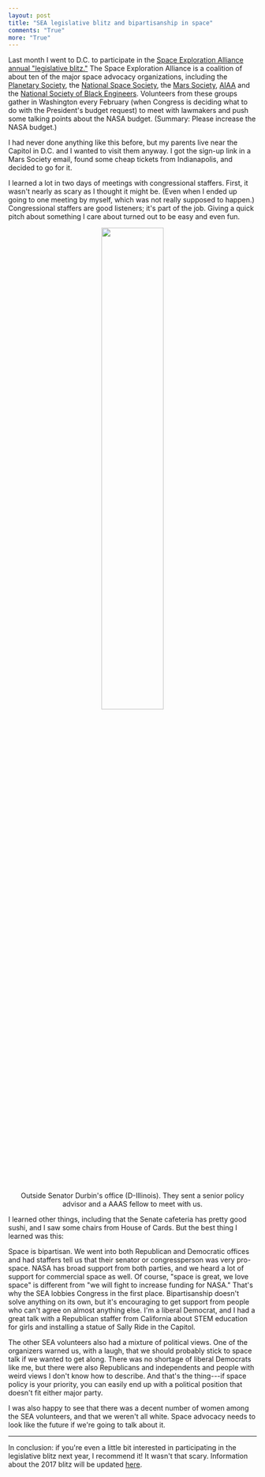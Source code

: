 ```yaml
---
layout: post
title: "SEA legislative blitz and bipartisanship in space"
comments: "True"
more: "True"
---
```


Last month I went to D.C. to participate in the [Space Exploration Alliance annual "legislative blitz."](http://www.spaceexplorationalliance.org/) The Space Exploration Alliance is a coalition of about ten of the major space advocacy organizations, including the [Planetary Society](http://www.planetary.org/), the [National Space Society](http://www.nss.org/), the [Mars Society](http://www.marssociety.org/), [AIAA](http://www.aiaa.org/) and the [National Society of Black Engineers](http://www.nsbe.org/). Volunteers from these groups gather in Washington every February (when Congress is deciding what to do with the President's budget request) to meet with lawmakers and push some talking points about the NASA budget. (Summary: Please increase the NASA budget.)

I had never done anything like this before, but my parents live near the Capitol in D.C. and I wanted to visit them anyway. I got the sign-up link in a Mars Society email, found some cheap tickets from Indianapolis, and decided to go for it. <!--more-->

I learned a lot in two days of meetings with congressional staffers. First, it wasn't nearly as scary as I thought it might be. (Even when I ended up going to one meeting by myself, which was not really supposed to happen.) Congressional staffers are good listeners; it's part of the job. Giving a quick pitch about something I care about turned out to be easy and even fun. 

<center><div class="thumbnail"><img src="{{ site.baseurl }}/public/img/on-the-hill.jpg" width="50%" class="thumbnail">
<div class="caption">Outside Senator Durbin's office (D-Illinois). They sent a senior policy advisor and a AAAS fellow to meet with us.</div></div>
</center>

I learned other things, including that the Senate cafeteria has pretty good sushi, and I saw some chairs from House of Cards. But the best thing I learned was this:

Space is bipartisan. We went into both Republican and Democratic offices and had staffers tell us that their senator or congressperson was very pro-space. NASA has broad support from both parties, and we heard a lot of support for commercial space as well. Of course, "space is great, we love space" is different from "we will fight to increase funding for NASA." That's why the SEA lobbies Congress in the first place. Bipartisanship doesn't solve anything on its own, but it's encouraging to get support from people who can't agree on almost anything else. I'm a liberal Democrat, and I had a great talk with a Republican staffer from California about STEM education for girls and installing a statue of Sally Ride in the Capitol.

The other SEA volunteers also had a mixture of political views. One of the organizers warned us, with a laugh, that we should probably stick to space talk if we wanted to get along. There was no shortage of liberal Democrats like me, but there were also Republicans and independents and people with weird views I don't know how to describe. And that's the thing---if space policy is your priority, you can easily end up with a political position that doesn't fit either major party.

I was also happy to see that there was a decent number of women among the SEA volunteers, and that we weren't all white. Space advocacy needs to look like the future if we're going to talk about it.

<hr>

In conclusion: if you're even a little bit interested in participating in the legislative blitz next year, I recommend it! It wasn't that scary. Information about the 2017 blitz will be updated [here](http://www.spaceexplorationalliance.org/blitz/).
